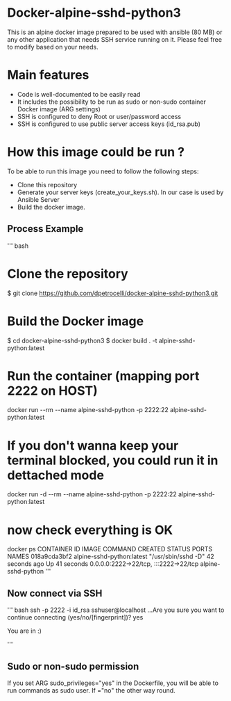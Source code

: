 # Docker-alpine-sshd-python3
This is an alpine docker image prepared to be used with ansible (80 MB) or any other application that needs SSH service running on it.
Please feel free to modify based on your needs.

# Main features
* Code is well-documented to be easily read
* It includes the possibility to be run as sudo or non-sudo container Docker image (ARG settings) 
* SSH is configured to deny Root or user/password access 
* SSH is configured to use public server access keys (id_rsa.pub) 

# How this image could be run ?
To be able to run this image you need to follow the following steps:
* Clone this repository
* Generate your server keys (create_your_keys.sh). In our case is used by Ansible Server
* Build the docker image.

## Process Example
''' bash
# Clone the repository
$ git clone https://github.com/dpetrocelli/docker-alpine-sshd-python3.git

# Build the Docker image
$ cd docker-alpine-sshd-python3
$ docker build . -t alpine-sshd-python:latest

# Run the container (mapping port 2222 on HOST)
docker run --rm --name alpine-sshd-python -p 2222:22 alpine-sshd-python:latest

# If you don't wanna keep your terminal blocked, you could run it in dettached mode
docker run -d --rm --name alpine-sshd-python -p 2222:22 alpine-sshd-python:latest

# now check everything is OK
docker ps 
CONTAINER ID   IMAGE                       COMMAND               CREATED          STATUS          PORTS                                   NAMES
018a9cda3bf2   alpine-sshd-python:latest   "/usr/sbin/sshd -D"   42 seconds ago   Up 41 seconds   0.0.0.0:2222->22/tcp, :::2222->22/tcp   alpine-sshd-python
'''

## Now connect via SSH 
''' bash 
ssh -p 2222 -i id_rsa sshuser@localhost
...Are you sure you want to continue connecting (yes/no/[fingerprint])? yes

You are in :)

'''
## Sudo or non-sudo permission
If you set ARG sudo_privileges="yes" in the Dockerfile, you will be able to run commands as sudo user. If ="no" the other way round.

